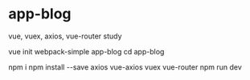 # app-blog
vue, vuex, axios, vue-router study

vue init webpack-simple app-blog
cd app-blog

npm i
npm install --save axios vue-axios vuex vue-router
npm run dev
